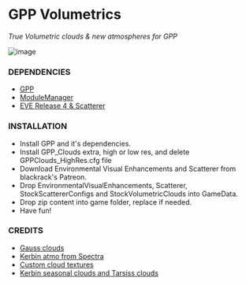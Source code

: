# GPP Volumetrics
*True Volumetric clouds & new atmospheres for GPP*

![image](https://i.imgur.com/hBpO42n.png)


### DEPENDENCIES

- [GPP](https://github.com/Galileo88/Galileos-Planet-Pack)
- [ModuleManager](https://forum.kerbalspaceprogram.com/topic/50533-18x-112x-module-manager-423-july-03th-2023-fireworks-season/)
- [EVE Release 4 & Scatterer](https://www.patreon.com/blackrack)

### INSTALLATION


- Install GPP and it's dependencies.
- Install GPP_Clouds extra, high or low res, and delete GPPClouds_HighRes.cfg file
- Download Environmental Visual Enhancements and Scatterer from blackrack's Patreon.
- Drop EnvironmentalVisualEnhancements, Scatterer, StockScattererConfigs and StockVolumetricClouds into GameData.
- Drop zip content into game folder, replace if needed.
- Have fun!


### CREDITS



-  [Gauss clouds](https://github.com/rbeap0/JNSQVolumetrics)
-  [Kerbin atmo from Spectra ](https://forum.kerbalspaceprogram.com/topic/159443-1123-spectra-visual-compilation-162-horizons-26th-july-2022/)
-  [Custom cloud textures](https://forum.kerbalspaceprogram.com/topic/214900-infinite-discoveries-099-112x/)
-  [Kerbin seasonal clouds and Tarsiss clouds](https://www.deviantart.com/greaterhtrae)
